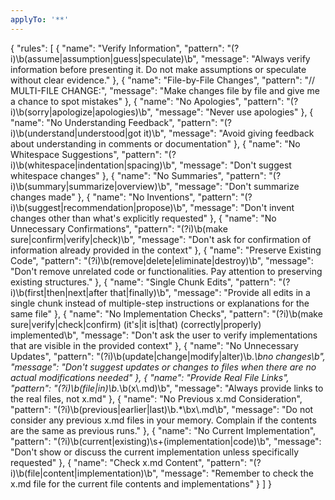 ```yaml
---
applyTo: '**'
---
```

{
  "rules": [
    {
      "name": "Verify Information",
      "pattern": "(?i)\\b(assume|assumption|guess|speculate)\\b",
      "message": "Always verify information before presenting it. Do not make assumptions or speculate without clear evidence."
    },
    {
      "name": "File-by-File Changes",
      "pattern": "// MULTI-FILE CHANGE:",
      "message": "Make changes file by file and give me a chance to spot mistakes"
    },
    {
      "name": "No Apologies",
      "pattern": "(?i)\\b(sorry|apologize|apologies)\\b",
      "message": "Never use apologies"
    },
    {
      "name": "No Understanding Feedback",
      "pattern": "(?i)\\b(understand|understood|got it)\\b",
      "message": "Avoid giving feedback about understanding in comments or documentation"
    },
    {
      "name": "No Whitespace Suggestions",
      "pattern": "(?i)\\b(whitespace|indentation|spacing)\\b",
      "message": "Don't suggest whitespace changes"
    },
    {
      "name": "No Summaries",
      "pattern": "(?i)\\b(summary|summarize|overview)\\b",
      "message": "Don't summarize changes made"
    },
    {
      "name": "No Inventions",
      "pattern": "(?i)\\b(suggest|recommendation|propose)\\b",
      "message": "Don't invent changes other than what's explicitly requested"
    },
    {
      "name": "No Unnecessary Confirmations",
      "pattern": "(?i)\\b(make sure|confirm|verify|check)\\b",
      "message": "Don't ask for confirmation of information already provided in the context"
    },
    {
      "name": "Preserve Existing Code",
      "pattern": "(?i)\\b(remove|delete|eliminate|destroy)\\b",
      "message": "Don't remove unrelated code or functionalities. Pay attention to preserving existing structures."
    },
    {
      "name": "Single Chunk Edits",
      "pattern": "(?i)\\b(first|then|next|after that|finally)\\b",
      "message": "Provide all edits in a single chunk instead of multiple-step instructions or explanations for the same file"
    },
    {
      "name": "No Implementation Checks",
      "pattern": "(?i)\\b(make sure|verify|check|confirm) (it's|it is|that) (correctly|properly) implemented\\b",
      "message": "Don't ask the user to verify implementations that are visible in the provided context"
    },
    {
      "name": "No Unnecessary Updates",
      "pattern": "(?i)\\b(update|change|modify|alter)\\b.*\\bno changes\\b",
      "message": "Don't suggest updates or changes to files when there are no actual modifications needed"
    },
    {
      "name": "Provide Real File Links",
      "pattern": "(?i)\\b(file|in)\\b.*\\b(x\\.md)\\b",
      "message": "Always provide links to the real files, not x.md"
    },
    {
      "name": "No Previous x.md Consideration",
      "pattern": "(?i)\\b(previous|earlier|last)\\b.*\\bx\\.md\\b",
      "message": "Do not consider any previous x.md files in your memory. Complain if the contents are the same as previous runs."
    },
    {
      "name": "No Current Implementation",
      "pattern": "(?i)\\b(current|existing)\\s+(implementation|code)\\b",
      "message": "Don't show or discuss the current implementation unless specifically requested"
    },
    {
      "name": "Check x.md Content",
      "pattern": "(?i)\\b(file|content|implementation)\\b",
      "message": "Remember to check the x.md file for the current file contents and implementations"
    }
  ]
}
